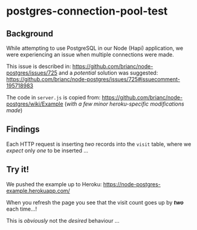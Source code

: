 # postgres-connection-pool-test

## Background

While attempting to use PostgreSQL in our Node (Hapi) application,
we were experiencing an issue when multiple connections were made.

This issue is described in: https://github.com/brianc/node-postgres/issues/725
and a *potential* solution was suggested:
https://github.com/brianc/node-postgres/issues/725#issuecomment-195718983

The code in `server.js` is copied from:
https://github.com/brianc/node-postgres/wiki/Example
(*with a few minor heroku-specific modifications made*)

## Findings

Each HTTP request is inserting *two* records into the `visit` table,
where we *expect* only *one* to be inserted ...

## Try it!

We pushed the example up to Heroku:
https://node-postgres-example.herokuapp.com/

When you refresh the page you see that the visit count goes up by ***two***
each time...!

This is *obviously* not the *desired* behaviour ...
